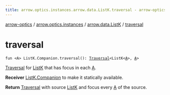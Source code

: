 ```yaml
---
title: arrow.optics.instances.arrow.data.ListK.traversal - arrow-optics
---
```


[arrow-optics](../../index.html) / [arrow.optics.instances](../index.html) / [arrow.data.ListK](index.html) / [traversal](./traversal.html)

# traversal

`fun <A> ListK.Companion.traversal(): `[`Traversal`](../../arrow.optics/-traversal.html)`<ListK<`[`A`](traversal.html#A)`>, `[`A`](traversal.html#A)`>`

[Traversal](../../arrow.optics/-traversal.html) for [ListK](#) that has focus in each [A](traversal.html#A).

**Receiver**
[ListK.Companion](#) to make it statically available.

**Return**
[Traversal](../../arrow.optics/-traversal.html) with source [ListK](#) and focus every [A](traversal.html#A) of the source.


